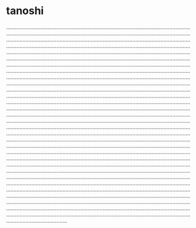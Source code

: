 # tanoshi

.............................................................................................................................................................................................................................................................................................................................................................................................................................................................................................................................................................................................................................................................................................................................................................................................................................................................................................................................................................................................................................................................................................................................................................................................................................................................................................................................................................................................................................................................................................................................................................................................................................................................................................................................................................................................................................................................................................................................................................................................................................................................................................................................................................................................................................................................................................................................................................................................................................................................................................................................................................................................................................................................................................................................................................................................................................................................................................................................................................................................................................................................................................................................................................................................................................................................................................................................................................................................................................................................................................................................................................................................................................................................................................................................................................................................................................................................................................................................................................................................................................................
